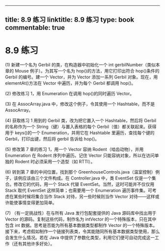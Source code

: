 
---
title: 8.9 练习
linktitle: 8.9 练习
type: book
commentable: true
---

# 8.9 练习

(1) 新建一个名为 Gerbil 的类，在构造器中初始化一个 int gerbilNumber（类似本章的 Mouse 例子）。为其写一个名为 hop()的方法，用它打印出符合 hop()条件的 Gerbil 的编号。建一个 Vector，并为 Vector 添加一系列 Gerbil 对象。现在，用 elementAt()方法在 Vector 中遍历，并为每个 Gerbil 都调用 hop()。

(2) 修改练习 1，用 Enumeration 在调用 hop()的同时遍历 Vector。

(3) 在 AssocArray.java 中，修改这个例子，令其使用一个 Hashtable，而不是 AssocArray。

(4) 获取练习 1 用到的 Gerbil 类，改为把它置入一个 Hashtable，然后将 Gerbil 的名称作为一个 String（键）与置入表格的每个 Gerbil（值）都关联起来。获得用于 keys()的一个 Enumeration，并用它在 Hashtable 里遍历，查找每个键的 Gerbil，打印出键，然后将 gerbil 告诉给 hop()。

(5) 修改第 7 章的练习 1，用一个 Vector 容纳 Rodent（啮齿动物），并用 Enumeration 在 Rodent 序列中遍历。记住 Vector 只能容纳对象，所以在访问单独的 Rodent 时必须采用一个造型（如 RTTI）。

(6) 转到第 7 章的中间位置，找到那个 GreenhouseControls.java（温室控制）例子，该例应该由三个文件构成。在 Controller.java 中，类 EventSet 仅是一个集合。修改它的代码，用一个 Stack 代替 EventSet。当然，这时可能并不仅仅用 Stack 取代 EventSet 这样简单；也需要用一个 Enumeration 遍历事件集。可考虑在某些时候将集合当作 Stack 对待，另一些时候则当作 Vector 对待——这样或许能使事情变得更加简单。

(7) （有一定挑战性）在与所有 Java 发行包配套提供的 Java 源码库中找出用于 Vector 的源码。复制这些代码，制作名为
intVector 的一个特殊版本，只在其中包含 int 数据。思考是否能为所有基本数据类型都制作 Vector 的一个特殊版本。接下来，考虑假如制作一个链接列表类，令其能随同所有基本数据类型使用，那么会发生什么情况。若在 Java 中提供了参数化类型，利用它们便可自动完成这一工作（还有其他许多好处）。

    